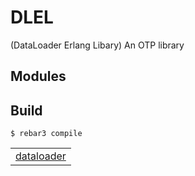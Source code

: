 # DLEL #

(DataLoader Erlang Libary) 
An OTP library


## Modules ##


<table width="100%" border="0" summary="list of modules">
<tr><td><a href="https://github.com/CallumRoberts/dataloader/blob/master/doc/dataloader.md" class="module">dataloader</a></td></tr>


Build
-----
`$ rebar3 compile`

